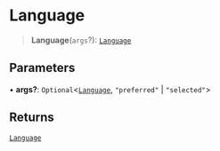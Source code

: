 # Language

> **Language**(`args`?): [`Language`](reference/functions/Language.md)

## Parameters

• **args?**: `Optional`<[`Language`](reference/functions/Language.md), `"preferred"` | `"selected"`>

## Returns

[`Language`](reference/functions/Language.md)
